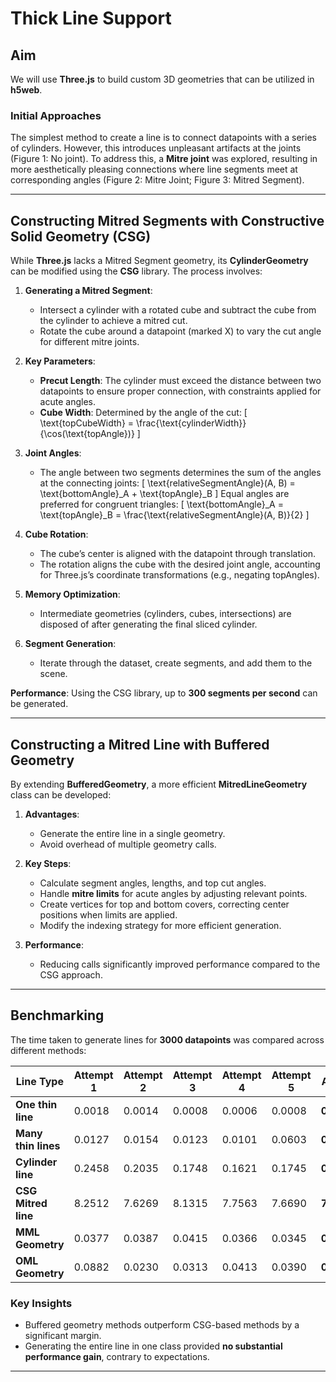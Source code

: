 # Thick Line Support

## Aim
We will use **Three.js** to build custom 3D geometries that can be utilized in **h5web**. 

### Initial Approaches
The simplest method to create a line is to connect datapoints with a series of cylinders. However, this introduces unpleasant artifacts at the joints (Figure 1: No joint). To address this, a **Mitre joint** was explored, resulting in more aesthetically pleasing connections where line segments meet at corresponding angles (Figure 2: Mitre Joint; Figure 3: Mitred Segment).

---

## Constructing Mitred Segments with Constructive Solid Geometry (CSG)
While **Three.js** lacks a Mitred Segment geometry, its **CylinderGeometry** can be modified using the **CSG** library. The process involves:

1. **Generating a Mitred Segment**:
   - Intersect a cylinder with a rotated cube and subtract the cube from the cylinder to achieve a mitred cut.
   - Rotate the cube around a datapoint (marked X) to vary the cut angle for different mitre joints.

2. **Key Parameters**:
   - **Precut Length**: The cylinder must exceed the distance between two datapoints to ensure proper connection, with constraints applied for acute angles.
   - **Cube Width**: Determined by the angle of the cut:
     \[
     \text{topCubeWidth} = \frac{\text{cylinderWidth}}{\cos(\text{topAngle})}
     \]

3. **Joint Angles**:
   - The angle between two segments determines the sum of the angles at the connecting joints:
     \[
     \text{relativeSegmentAngle}(A, B) = \text{bottomAngle}_A + \text{topAngle}_B
     \]
     Equal angles are preferred for congruent triangles:
     \[
     \text{bottomAngle}_A = \text{topAngle}_B = \frac{\text{relativeSegmentAngle}(A, B)}{2}
     \]

4. **Cube Rotation**:
   - The cube’s center is aligned with the datapoint through translation.
   - The rotation aligns the cube with the desired joint angle, accounting for Three.js’s coordinate transformations (e.g., negating topAngles).

5. **Memory Optimization**:
   - Intermediate geometries (cylinders, cubes, intersections) are disposed of after generating the final sliced cylinder.

6. **Segment Generation**:
   - Iterate through the dataset, create segments, and add them to the scene.

**Performance**: Using the CSG library, up to **300 segments per second** can be generated.

---

## Constructing a Mitred Line with Buffered Geometry
By extending **BufferedGeometry**, a more efficient **MitredLineGeometry** class can be developed:

1. **Advantages**:
   - Generate the entire line in a single geometry.
   - Avoid overhead of multiple geometry calls.

2. **Key Steps**:
   - Calculate segment angles, lengths, and top cut angles.
   - Handle **mitre limits** for acute angles by adjusting relevant points.
   - Create vertices for top and bottom covers, correcting center positions when limits are applied.
   - Modify the indexing strategy for more efficient generation.

3. **Performance**:
   - Reducing calls significantly improved performance compared to the CSG approach.

---

## Benchmarking
The time taken to generate lines for **3000 datapoints** was compared across different methods:

| Line Type             | Attempt 1 | Attempt 2 | Attempt 3 | Attempt 4 | Attempt 5 | Average       |
|-----------------------|-----------|-----------|-----------|-----------|-----------|---------------|
| **One thin line**     | 0.0018    | 0.0014    | 0.0008    | 0.0006    | 0.0008    | **0.00108**   |
| **Many thin lines**   | 0.0127    | 0.0154    | 0.0123    | 0.0101    | 0.0603    | **0.02216**   |
| **Cylinder line**     | 0.2458    | 0.2035    | 0.1748    | 0.1621    | 0.1745    | **0.19214**   |
| **CSG Mitred line**   | 8.2512    | 7.6269    | 8.1315    | 7.7563    | 7.6690    | **7.88698**   |
| **MML Geometry**      | 0.0377    | 0.0387    | 0.0415    | 0.0366    | 0.0345    | **0.03780**   |
| **OML Geometry**      | 0.0882    | 0.0230    | 0.0313    | 0.0413    | 0.0390    | **0.04456**   |

### Key Insights
- Buffered geometry methods outperform CSG-based methods by a significant margin.
- Generating the entire line in one class provided **no substantial performance gain**, contrary to expectations.

--- 
